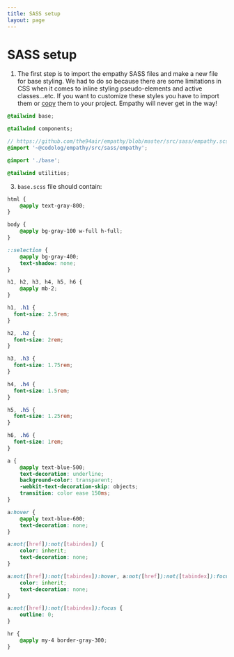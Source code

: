 ```yaml
---
title: SASS setup
layout: page
---
```


# SASS setup
1. The first step is to import the empathy SASS files and make a new file for base styling. We had to do so because there are some limitations in CSS when it comes to inline styling pseudo-elements and active classes...etc. If you want to customize these styles you have to import them or [copy](https://github.com/the94air/empathy/blob/master/src/sass/empathy.scss) them to your project. Empathy will never get in the way!
```scss
@tailwind base;

@tailwind components;

// https://github.com/the94air/empathy/blob/master/src/sass/empathy.scss
@import '~@codolog/empathy/src/sass/empathy';

@import './base';

@tailwind utilities;
```

3. `base.scss` file should contain:

```scss
html {
    @apply text-gray-800;
}

body {
    @apply bg-gray-100 w-full h-full;
}

::selection {
    @apply bg-gray-400;
    text-shadow: none;
}

h1, h2, h3, h4, h5, h6 {
    @apply mb-2;
}

h1, .h1 {
  font-size: 2.5rem;
}

h2, .h2 {
  font-size: 2rem;
}

h3, .h3 {
  font-size: 1.75rem;
}

h4, .h4 {
  font-size: 1.5rem;
}

h5, .h5 {
  font-size: 1.25rem;
}

h6, .h6 {
  font-size: 1rem;
}

a {
    @apply text-blue-500;
    text-decoration: underline;
    background-color: transparent;
    -webkit-text-decoration-skip: objects;
    transition: color ease 150ms;
}

a:hover {
    @apply text-blue-600;
    text-decoration: none;
}

a:not([href]):not([tabindex]) {
    color: inherit;
    text-decoration: none;
}

a:not([href]):not([tabindex]):hover, a:not([href]):not([tabindex]):focus {
    color: inherit;
    text-decoration: none;
}

a:not([href]):not([tabindex]):focus {
    outline: 0;
}

hr {
    @apply my-4 border-gray-300;
}
```